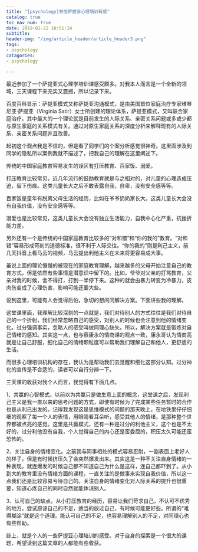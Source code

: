 ```yaml
---
title: "[psychology]参加萨提亚心理培训有感"
catalog: true
toc_nav_num: true
date: 2019-01-22 10:51:24
subtitle: 
header-img: "/img/article_header/article_header3.png"
tags:
- psychology
catagories:
- psychology

---
```


最近参加了一个萨提亚式心理学培训课感受颇多。对我本人而言是一个全新的领域，三天课程下来充实又震撼，所以记录下来。

百度百科显示：萨提亚模式又称萨提亚沟通模式，是由美国首位家庭治疗专家维琴尼亚·萨提亚（Virginia Satir）女士所创建的理论体系，萨提亚模式，又叫联合家庭治疗。其中最大的一个理论就是目前发生的人际关系、亲密关系问题或多或少都与原生家庭的关系模式有关。通过对原生家庭关系的深度分析来解释现有的人际关系、亲密关系问题并且改善。

起初这个观点我是不信的，但是看了同学们的个案分析感觉很神奇。这里面涉及到同学的隐私所以案例我就不描述了，把我自己的理解在这里阐述下。

传统的中国家庭教育容易发生的误区有打压教育、百家饭、溺爱。

打压教育比较常见，近几年流行的鼓励教育就是与之相对的，对儿童的心理造成压迫，留下伤痕。这类儿童长大之后不敢表露自我，自卑，没有安全感等等。

百家饭是童年有脱离父母生活的经历，比如在爷爷奶奶家长大。这类儿童长大会没有自我价值，没有安全感等等。

溺爱也是比较常见，这类儿童长大会没有独立生活能力，自我中心化严重，抗挫折能力差。

另外还有一个是传统的中国家庭教育比较多的“对和错”和“你的我的”教育。“对和错”容易形成苛刻的道德标准，很不利于人际交往。“你的我的”则是利己主义，前几天抖音上看马云的视频，马云提出利他主义在未来将更容易成大事。

虽说上面的理论慢慢的被现在的家庭教育理解，越来越多的父母开始注意自己的教育方式，但是依然有些事情是潜意识中留下的。比如，爷爷对父亲的打骂教育，父亲对我的时候，舍不得打，打到一半停下来。这种的就会由暴力转变为冷暴力，皮肉伤变成了心理伤害，影响可能还要大些。

说到这里，可能有人会觉得后怕，急切的想问问解决方案。下面讲些我的理解。

这堂课里面，我理解比较深刻的一点就是，我们对待别人的方式往往是我们对待自己的一个折射，我们经常忽略自己的感受，对别人的时候也会注意到他的情绪变化。过分强调事实，忽略人的感受叫做同理心缺失。所以，解决方案就是锻炼对自己情绪的感知。其实这一点，也与蔡康永的情商课的观点一致，康永哥认为情商高就是让自己舒服，细化自己的情绪颗粒度可以帮助我们理解自己和他人，更舒适的生活。

而很多心理培训机构的存在，我认为是帮助我们去觉醒和细化这部分认知。过分神化的宣传是不合适的，读者可以自行分辨一下。

三天课的收获对我个人而言，我觉得有下面几点。

1、共赢的心智模式。以前以为共赢只是做生意上面的概念，这堂课之后，发现利己主义是我一直以来的思考问题的方式，即使有时候为了完成某些任务暂时的合作也是从利己出发的。记得我发现这是思维模式的问题的那天晚上，在地铁里仔仔细细的观察了每一个人的表情，用眼睛看耳朵听，感受其他人的情绪，是那种整个世界都被点亮的感觉。这里是共赢模式，还有一种是过分的利他主义，这个也是不太好的，过分利他没有自我，个人觉得自己的内心还是蛮委屈的，积压太久可能还蛮恐怖的。

2、关注自身的情绪变化。之前我与同事相处的模式容易忍耐，一副表面上老好人的样子，但是有时候挤压久了会突然爆发出来。其实这是一种不关注自身情绪的一种表现，就连爆发的时候自己都不知道自己为什么是这样，连自己都吓到了。从小到大的教育里没有情绪方面的课程，一直关注的是做事来实现自我价值，所以这一点我们还是比较容易亏待自己的。关注自身的情绪变化对人际关系的提升也很重要，知道心疼自己的同时自然就能体谅别人。

3、认可自己的缺点。从小打压教育的经历，容易让我们苛求自己，不认可不优秀的地方。尝试原谅自己的不足，适当的放过自己，有时候可能更好些。所谓的“难得糊涂”就是这个道理。能认可自己的不足，也容易理解别人的不足，对同理心也有些帮助。

综上，就是个人的一些萨提亚心理培训的感受。对于自身的探索是一个很大的课题，希望读到这篇文章的人都能有些收获。

